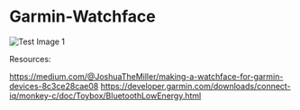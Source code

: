 # Garmin-Watchface

![Test Image 1]()

Resources: 

https://medium.com/@JoshuaTheMiller/making-a-watchface-for-garmin-devices-8c3ce28cae08
https://developer.garmin.com/downloads/connect-iq/monkey-c/doc/Toybox/BluetoothLowEnergy.html
